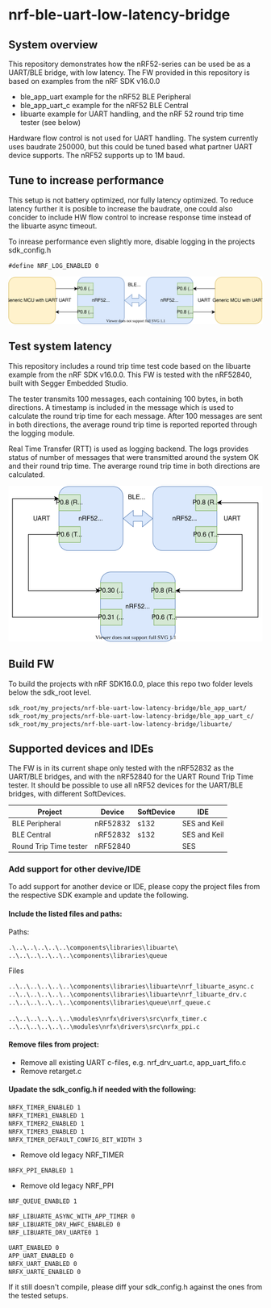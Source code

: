 # nrf-ble-uart-low-latency-bridge
## System overview

This repository demonstrates how the nRF52-series can be used be as a UART/BLE bridge, with low latency.
The FW provided in this repository is based on examples from the nRF SDK v16.0.0
* ble_app_uart example for the nRF52 BLE Peripheral
* ble_app_uart_c example for the nRF52 BLE Central
* libuarte example for UART handling, and the nRF 52 round trip time tester (see below)

Hardware flow control is not used for UART handling.
The system currently uses baudrate 250000, but this could be tuned based what partner UART device supports. The nRF52 supports up to 1M baud. 

## Tune to increase performance
This setup is not battery optimized, nor fully latency optimized. To reduce latency further it is posible to increase the baudrate, one could also concider to include HW flow control to increase response time instead of the libuarte async timeout. 

To inrease performance even slightly more, disable logging in the projects sdk_config.h
```
#define NRF_LOG_ENABLED 0
```

![](overview.svg)

## Test system latency
This repository includes a round trip time test code based on the libuarte example from the nRF SDK v16.0.0. This FW is tested with the nRF52840, built with Segger Embedded Studio.

The tester transmits 100 messages, each containing 100 bytes, in both directions. A timestamp is included in the message which is used to calculate the round trip time for each message. After 100 messages are sent in both directions, the average round trip time is reported reported through the logging module.

Real Time Transfer (RTT) is used as logging backend. The logs provides status of number of messages that were transmitted around the system OK and their round trip time. The averarge round trip time in both directions are calculated.


![](tester.svg)

## Build FW
To build the projects with nRF SDK16.0.0, place this repo two folder levels below the sdk_root level.
```
sdk_root/my_projects/nrf-ble-uart-low-latency-bridge/ble_app_uart/
sdk_root/my_projects/nrf-ble-uart-low-latency-bridge/ble_app_uart_c/
sdk_root/my_projects/nrf-ble-uart-low-latency-bridge/libuarte/
```

## Supported devices and IDEs
The FW is in its current shape only tested with the nRF52832 as the UART/BLE bridges, and with the nRF52840 for the UART Round Trip Time tester. It should be possible to use all nRF52 devices for the UART/BLE bridges, with different SoftDevices. 

| Project                | Device   | SoftDevice | IDE          |
| -----------------------|----------|------------|--------------|
| BLE Peripheral         | nRF52832 | s132       | SES and Keil |
| BLE Central            | nRF52832 | s132       | SES and Keil |
| Round Trip Time tester | nRF52840 |            | SES          |

### Add support for other devive/IDE
To add support for another device or IDE, please copy the project files from the respective SDK example and update the following.

#### Include the listed files and paths:
Paths:
```
.\..\..\..\..\..\components\libraries\libuarte\
..\..\..\..\..\..\components\libraries\queue
```
Files
```
..\..\..\..\..\..\components\libraries\libuarte\nrf_libuarte_async.c
..\..\..\..\..\..\components\libraries\libuarte\nrf_libuarte_drv.c
..\..\..\..\..\..\components\libraries\queue\nrf_queue.c

..\..\..\..\..\..\modules\nrfx\drivers\src\nrfx_timer.c
..\..\..\..\..\..\modules\nrfx\drivers\src\nrfx_ppi.c
```
#### Remove files from project:
* Remove all existing UART c-files, e.g. nrf_drv_uart.c, app_uart_fifo.c
* Remove retarget.c

#### Upadate the sdk_config.h if needed with the following:
```
NRFX_TIMER_ENABLED 1
NRFX_TIMER1_ENABLED 1
NRFX_TIMER2_ENABLED 1
NRFX_TIMER3_ENABLED 1
NRFX_TIMER_DEFAULT_CONFIG_BIT_WIDTH 3
```
* Remove old legacy NRF_TIMER

```
NRFX_PPI_ENABLED 1
```
* Remove old legacy NRF_PPI

```
NRF_QUEUE_ENABLED 1
```
```
NRF_LIBUARTE_ASYNC_WITH_APP_TIMER 0
NRF_LIBUARTE_DRV_HWFC_ENABLED 0
NRF_LIBUARTE_DRV_UARTE0 1
```
```
UART_ENABLED 0
APP_UART_ENABLED 0
NRFX_UART_ENABLED 0
NRFX_UARTE_ENABLED 0
```

If it still doesn't compile, please diff your sdk_config.h against the ones from the tested setups. 
